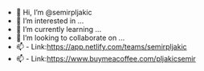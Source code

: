 - 👋 Hi, I’m @semirpljakic
- 👀 I’m interested in ...
- 🌱 I’m currently learning ...
- 💞️ I’m looking to collaborate on ...
- 📫 - Link:https://app.netlify.com/teams/semirpljakic
- 📫 - Link:https://www.buymeacoffee.com/pljakicsemir
<!---
semirpljakic/semirpljakic is a ✨ special ✨ repository because its `README.md` (this file) appears on your GitHub profile.
You can click the Preview link to take a look at your changes.
--->
